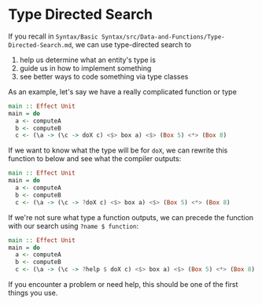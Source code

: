 # Type Directed Search

If you recall in `Syntax/Basic Syntax/src/Data-and-Functions/Type-Directed-Search.md`, we can use type-directed search to
1. help us determine what an entity's type is
2. guide us in how to implement something
3. see better ways to code something via type classes

As an example, let's say we have a really complicated function or type
```purescript
main :: Effect Unit
main = do
  a <- computeA
  b <- computeB
  c <- (\a -> (\c -> doX c) <$> box a) <$> (Box 5) <*> (Box 8)
```
If we want to know what the type will be for `doX`, we can rewrite this function to below and see what the compiler outputs:
```purescript
main :: Effect Unit
main = do
  a <- computeA
  b <- computeB
  c <- (\a -> (\c -> ?doX c) <$> box a) <$> (Box 5) <*> (Box 8)
```
If we're not sure what type a function outputs, we can precede the function with our search using `?name $ function`:
```purescript
main :: Effect Unit
main = do
  a <- computeA
  b <- computeB
  c <- (\a -> (\c -> ?help $ doX c) <$> box a) <$> (Box 5) <*> (Box 8)
```

If you encounter a problem or need help, this should be one of the first things you use.
